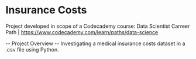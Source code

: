 # Insurance Costs

Project developed in scope of a Codecademy course: Data Scientist Carreer Path | https://www.codecademy.com/learn/paths/data-science

-- Project Overview --
Investigating a medical insurance costs dataset in a .csv file using Python.
